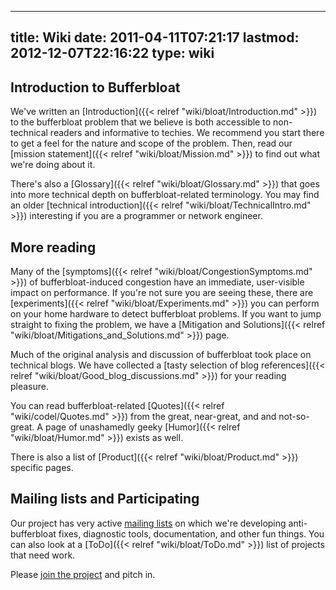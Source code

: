 
---
title: Wiki
date: 2011-04-11T07:21:17
lastmod: 2012-12-07T22:16:22
type: wiki
---
Introduction to Bufferbloat
---------------------------

We've written an [Introduction]({{< relref "wiki/bloat/Introduction.md" >}}) to the bufferbloat problem
that we believe is both accessible to non-technical readers and
informative to techies. We recommend you start there to get a feel for
the nature and scope of the problem. Then, read our
[mission statement]({{< relref "wiki/bloat/Mission.md" >}}) to find out what we're doing
about it.

There's also a [Glossary]({{< relref "wiki/bloat/Glossary.md" >}}) that goes into more technical depth
on bufferbloat-related terminology. You may find an older
[technical introduction]({{< relref "wiki/bloat/TechnicalIntro.md" >}}) interesting if you
are a programmer or network engineer.

More reading
------------

Many of the [symptoms]({{< relref "wiki/bloat/CongestionSymptoms.md" >}}) of
bufferbloat-induced congestion have an immediate, user-visible impact on
performance. If you're not sure you are seeing these, there are
[experiments]({{< relref "wiki/bloat/Experiments.md" >}}) you can perform on your home
hardware to detect bufferbloat problems. If you want to jump straight to
fixing the problem, we have a
[Mitigation and Solutions]({{< relref "wiki/bloat/Mitigations_and_Solutions.md" >}}) page.

Much of the original analysis and discussion of bufferbloat took place
on technical blogs. We have collected a
[tasty selection of blog references]({{< relref "wiki/bloat/Good_blog_discussions.md" >}})
for your reading pleasure.

You can read bufferbloat-related [Quotes]({{< relref "wiki/codel/Quotes.md" >}}) from the great,
near-great, and and not-so-great. A page of unashamedly geeky
[Humor]({{< relref "wiki/bloat/Humor.md" >}}) exists as well.

There is also a list of [Product]({{< relref "wiki/bloat/Product.md" >}}) specific pages.

Mailing lists and Participating
-------------------------------

Our project has very active [mailing
lists](https://lists.bufferbloat.net) on which we're developing
anti-bufferbloat fixes, diagnostic tools, documentation, and other fun
things. You can also look at a [ToDo]({{< relref "wiki/bloat/ToDo.md" >}}) list of projects that
need work.

Please [join the project](http://www.bufferbloat.net/account/register)
and pitch in.
